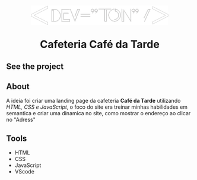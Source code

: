 <h1 align="center">
  <img src="./assets/logoTon/logo dev-ton.png" alt="Logo Dev Ton">
  <p>Cafeteria Café da Tarde</p>
</h1>

## See the project

## About

A ideia foi criar uma landing page da cafeteria **Café da Tarde** utilizando _HTML, CSS e JavaScript_, o foco do site era treinar minhas habilidades em semantica e criar uma dinamica no site, como mostrar o endereço ao clicar no "Adress" 

## Tools

- HTML
- CSS
- JavaScript
- VScode
